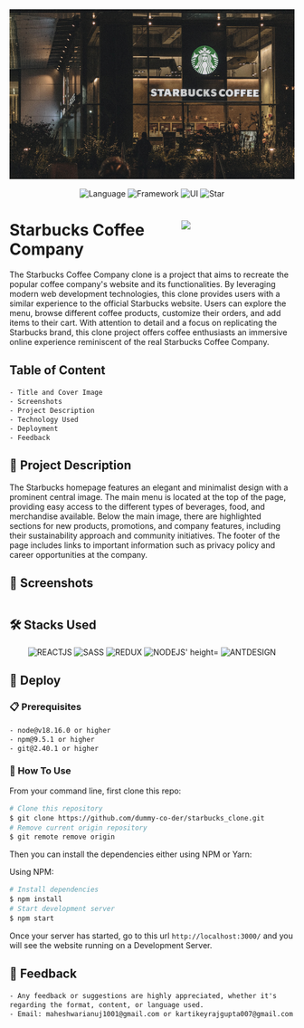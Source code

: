 <div align="center">

  <img src="Starbuck_repoimage/starbuck_repoimage.jpg" width="700" height="300" />  
  
  ![Language](https://img.shields.io/badge/Language-ReactJs-darkgreen.svg)
  ![Framework](https://img.shields.io/badge/Framework-NextJs-red)
  ![UI](https://img.shields.io/badge/UI-antdesign-blueviolet)
  ![Star](https://img.shields.io/static/v1?label=%E2%AD%90&message=If%20Useful&style=style=flat&color=BC4E99")
 
</div>

<div style="display: inline_block">

<img src="https://logodownload.org/wp-content/uploads/2017/10/Starbucks-logo.png" width="200px" align="right" />
  
# Starbucks Coffee Company
The Starbucks Coffee Company clone is a project that aims to recreate the popular coffee company's website and its functionalities. By leveraging modern web development technologies, this clone provides users with a similar experience to the official Starbucks website. Users can explore the menu, browse different coffee products, customize their orders, and add items to their cart. With attention to detail and a focus on replicating the Starbucks brand, this clone project offers coffee enthusiasts an immersive online experience reminiscent of the real Starbucks Coffee Company.
  
 ## Table of Content
  ```
  - Title and Cover Image
  - Screenshots
  - Project Description
  - Technology Used
  - Deployment
  - Feedback
  ```
 
## 📄 Project Description
The Starbucks homepage features an elegant and minimalist design with a prominent central image. The main menu is located at the top of the page, providing easy access to the different types of beverages, food, and merchandise available. Below the main image, there are highlighted sections for new products, promotions, and company features, including their sustainability approach and community initiatives. The footer of the page includes links to important information such as privacy policy and career opportunities at the company.
  
  
 ## 📸 Screenshots
  ```
  ```
  
  ## 🛠 Stacks Used
 
  <div align="center">
  <img align="center" alt="REACTJS" height="40" width="50" src="https://skillicons.dev/icons?i=nextjs">
  <img align="center" alt="SASS" height="40" width="50" src="https://skillicons.dev/icons?i=sass">
  <img align="center" alt="REDUX" height="40" width="50" src="https://skillicons.dev/icons?i=redux">
  <img align="center" alt="NODEJS' height="40" width="50" src="https://skillicons.dev/icons?i=nodejs"> 
  <img align="center" alt="ANTDESIGN" height="40" width="50" src="https://gw.alipayobjects.com/zos/rmsportal/KDpgvguMpGfqaHPjicRK.svg">
 </div>
  
  
  ## 🚀 Deploy
                                                                                                                                      
   ### 📋 Prerequisites  
   ```
  - node@v18.16.0 or higher
  - npm@9.5.1 or higher
  - git@2.40.1 or higher
  ```                                                                                                                                   
                                                                                                                                      
  ### 🔧 How To Use                                                                                                                                  
  From your command line, first clone this repo:

```bash
# Clone this repository
$ git clone https://github.com/dummy-co-der/starbucks_clone.git
# Remove current origin repository
$ git remote remove origin
```

Then you can install the dependencies either using NPM or Yarn:

Using NPM:

```bash
# Install dependencies
$ npm install
# Start development server
$ npm start
```

Once your server has started, go to this url `http://localhost:3000/` and you will see the website running on a Development Server.                                                                                                                               
                                                                                                                                      
  ## 🤝 Feedback
  ```
  - Any feedback or suggestions are highly appreciated, whether it's regarding the format, content, or language used.
  - Email: maheshwarianuj1001@gmail.com or kartikeyrajgupta007@gmail.com
  ```  
